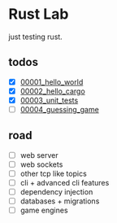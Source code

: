 # Rust Lab

just testing rust.

## todos

- [x] [00001_hello_world](/00001_hello_world)
- [x] [00002_hello_cargo](/00002_hello_cargo)
- [x] [00003_unit_tests](/00003_unit_tests)
- [ ] [00004_guessing_game](/00004_guessing_game)

## road

- [ ] web server
- [ ] web sockets
- [ ] other tcp like topics
- [ ] cli + advanced cli features
- [ ] dependency injection
- [ ] databases + migrations
- [ ] game engines
